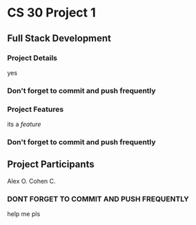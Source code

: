 # CS 30 Project 1

## Full Stack Development

### Project Details

yes

### Don't forget to commit and push frequently

### Project Features

its a *feature*

### Don't forget to commit and push frequently

## Project Participants

Alex O.
Cohen C.

### DONT FORGET TO COMMIT AND PUSH FREQUENTLY

help me pls

